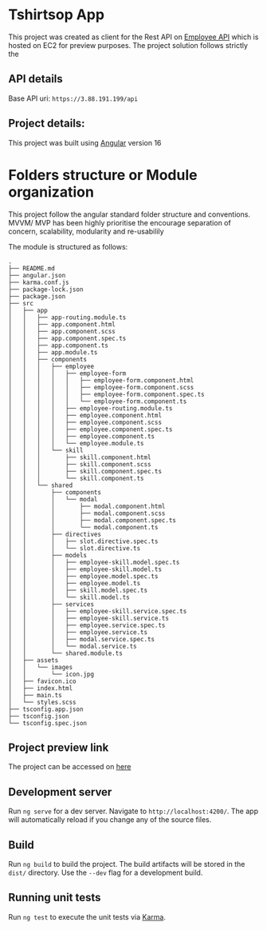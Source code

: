 # Tshirtsop App

This project was created as client for the Rest API on [Employee API](https://3.88.191.199/api/employees/) which is hosted on EC2 for preview purposes. The project solution follows strictly the

## API details

Base API uri: `https://3.88.191.199/api`

## Project details:

This project was built using [Angular](https://angular.io/) version 16

# Folders structure or Module organization

This project follow the angular standard folder structure and conventions. MVVM/ MVP has been highly prioritise the encourage separation of concern, scalability, modularity and re-usabilily

The module is structured as follows:

```
.
├── README.md
├── angular.json
├── karma.conf.js
├── package-lock.json
├── package.json
├── src
│   ├── app
│   │   ├── app-routing.module.ts
│   │   ├── app.component.html
│   │   ├── app.component.scss
│   │   ├── app.component.spec.ts
│   │   ├── app.component.ts
│   │   ├── app.module.ts
│   │   ├── components
│   │   │   ├── employee
│   │   │   │   ├── employee-form
│   │   │   │   │   ├── employee-form.component.html
│   │   │   │   │   ├── employee-form.component.scss
│   │   │   │   │   ├── employee-form.component.spec.ts
│   │   │   │   │   └── employee-form.component.ts
│   │   │   │   ├── employee-routing.module.ts
│   │   │   │   ├── employee.component.html
│   │   │   │   ├── employee.component.scss
│   │   │   │   ├── employee.component.spec.ts
│   │   │   │   ├── employee.component.ts
│   │   │   │   └── employee.module.ts
│   │   │   └── skill
│   │   │       ├── skill.component.html
│   │   │       ├── skill.component.scss
│   │   │       ├── skill.component.spec.ts
│   │   │       └── skill.component.ts
│   │   └── shared
│   │       ├── components
│   │       │   └── modal
│   │       │       ├── modal.component.html
│   │       │       ├── modal.component.scss
│   │       │       ├── modal.component.spec.ts
│   │       │       └── modal.component.ts
│   │       ├── directives
│   │       │   ├── slot.directive.spec.ts
│   │       │   └── slot.directive.ts
│   │       ├── models
│   │       │   ├── employee-skill.model.spec.ts
│   │       │   ├── employee-skill.model.ts
│   │       │   ├── employee.model.spec.ts
│   │       │   ├── employee.model.ts
│   │       │   ├── skill.model.spec.ts
│   │       │   └── skill.model.ts
│   │       ├── services
│   │       │   ├── employee-skill.service.spec.ts
│   │       │   ├── employee-skill.service.ts
│   │       │   ├── employee.service.spec.ts
│   │       │   ├── employee.service.ts
│   │       │   ├── modal.service.spec.ts
│   │       │   └── modal.service.ts
│   │       └── shared.module.ts
│   ├── assets
│   │   └── images
│   │       └── icon.jpg
│   ├── favicon.ico
│   ├── index.html
│   ├── main.ts
│   └── styles.scss
├── tsconfig.app.json
├── tsconfig.json
└── tsconfig.spec.json

```

## Project preview link

The project can be accessed on [here](https://morieskie.github.io/tangent-fe)

## Development server

Run `ng serve` for a dev server. Navigate to `http://localhost:4200/`. The app will automatically reload if you change any of the source files.

## Build

Run `ng build` to build the project. The build artifacts will be stored in the `dist/` directory. Use the `--dev` flag for a development build.

## Running unit tests

Run `ng test` to execute the unit tests via [Karma](https://karma-runner.github.io).